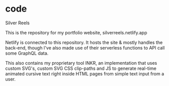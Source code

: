 # code
Silver Reels

This is the repository for my portfolio website, silverreels.netlify.app

Netlify is connected to this repository. It hosts the site & mostly handles the back-end, though I've also made use of their serverless functions to API call some GraphQL data.

This also contains my proprietary tool INKR, an implementation that uses custom SVG's, custom SVG CSS clip-paths and JS to generate real-time animated cursive text right inside HTML pages from simple text input from a user.